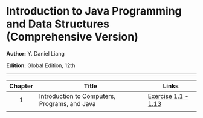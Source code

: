 # Introduction to Java Programming and Data Structures (Comprehensive Version)

**Author:** Y. Daniel Liang

**Edition:** Global Edition, 12th

---

| Chapter | Title | Links |
| :---: | ------------- | ------------- |
| 1 | Introduction to Computers, Programs, and Java | [Exercise 1.1 - 1.13]() |
|  |   |
